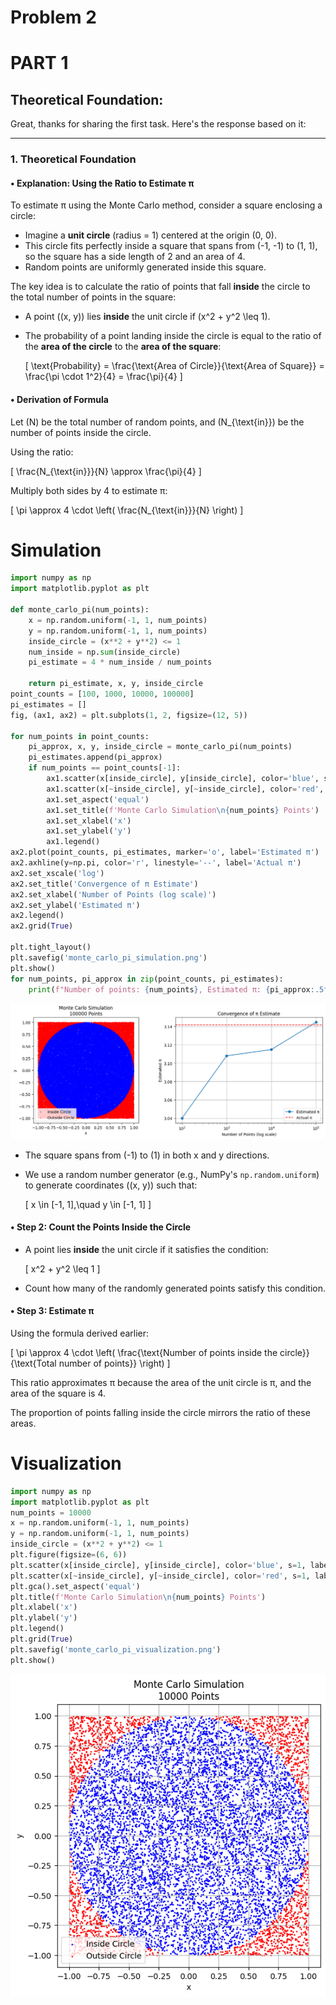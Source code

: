 # Problem 2

# PART 1

## Theoretical Foundation:

Great, thanks for sharing the first task. Here's the response based on it:

---

### **1. Theoretical Foundation**

#### **• Explanation: Using the Ratio to Estimate π**

To estimate π using the Monte Carlo method, consider a square enclosing a circle:

- Imagine a **unit circle** (radius = 1) centered at the origin (0, 0).
- This circle fits perfectly inside a square that spans from (-1, -1) to (1, 1), so the square has a side length of 2 and an area of 4.
- Random points are uniformly generated inside this square.

The key idea is to calculate the ratio of points that fall **inside** the circle to the total number of points in the square:

- A point \((x, y)\) lies **inside** the unit circle if \(x^2 + y^2 \leq 1\).

- The probability of a point landing inside the circle is equal to the ratio of the **area of the circle** to the **area of the square**:

  \[
  \text{Probability} =
   \frac{\text{Area of Circle}}{\text{Area of Square}} =
    \frac{\pi \cdot 1^2}{4} = \frac{\pi}{4}
  \]

#### **• Derivation of Formula**

Let \(N\) be the total number of random points, and \(N_{\text{in}}\) be the number of points inside the circle.

Using the ratio:

\[
\frac{N_{\text{in}}}{N} \approx \frac{\pi}{4}
\]

Multiply both sides by 4 to estimate π:

\[
\pi \approx 4 \cdot \left( \frac{N_{\text{in}}}{N} \right)
\]


# Simulation

```python
import numpy as np
import matplotlib.pyplot as plt

def monte_carlo_pi(num_points):
    x = np.random.uniform(-1, 1, num_points)
    y = np.random.uniform(-1, 1, num_points)
    inside_circle = (x**2 + y**2) <= 1
    num_inside = np.sum(inside_circle)
    pi_estimate = 4 * num_inside / num_points
    
    return pi_estimate, x, y, inside_circle
point_counts = [100, 1000, 10000, 100000]
pi_estimates = []
fig, (ax1, ax2) = plt.subplots(1, 2, figsize=(12, 5))

for num_points in point_counts:
    pi_approx, x, y, inside_circle = monte_carlo_pi(num_points)
    pi_estimates.append(pi_approx)
    if num_points == point_counts[-1]:
        ax1.scatter(x[inside_circle], y[inside_circle], color='blue', s=1, label='Inside Circle')
        ax1.scatter(x[~inside_circle], y[~inside_circle], color='red', s=1, label='Outside Circle')
        ax1.set_aspect('equal')
        ax1.set_title(f'Monte Carlo Simulation\n{num_points} Points')
        ax1.set_xlabel('x')
        ax1.set_ylabel('y')
        ax1.legend()
ax2.plot(point_counts, pi_estimates, marker='o', label='Estimated π')
ax2.axhline(y=np.pi, color='r', linestyle='--', label='Actual π')
ax2.set_xscale('log')
ax2.set_title('Convergence of π Estimate')
ax2.set_xlabel('Number of Points (log scale)')
ax2.set_ylabel('Estimated π')
ax2.legend()
ax2.grid(True)

plt.tight_layout()
plt.savefig('monte_carlo_pi_simulation.png')
plt.show()
for num_points, pi_approx in zip(point_counts, pi_estimates):
    print(f"Number of points: {num_points}, Estimated π: {pi_approx:.5f}, Error: {abs(pi_approx - np.pi):.5f}")
```

![alt text](<Unknown kopyası.png>)


- The square spans from \(-1\) to \(1\) in both x and y directions.

- We use a random number generator (e.g., NumPy's `np.random.uniform`) to generate coordinates \((x, y)\) such that:

  \[
  x \in [-1, 1],\quad y \in [-1, 1]
  \]

#### **• Step 2: Count the Points Inside the Circle**

- A point lies **inside** the unit circle if it satisfies the condition:

  \[
  x^2 + y^2 \leq 1
  \]

- Count how many of the randomly generated points satisfy this condition.

#### **• Step 3: Estimate π**

Using the formula derived earlier:

\[
\pi \approx 4 \cdot \left( \frac{\text{Number of points inside the circle}}{\text{Total number of points}} \right)
\]

This ratio approximates π because the area of the unit circle is π, and the area of the square is 4.

The proportion of points falling inside the circle mirrors the ratio of these areas.

# Visualization

```python
import numpy as np
import matplotlib.pyplot as plt
num_points = 10000
x = np.random.uniform(-1, 1, num_points)
y = np.random.uniform(-1, 1, num_points)
inside_circle = (x**2 + y**2) <= 1
plt.figure(figsize=(6, 6))
plt.scatter(x[inside_circle], y[inside_circle], color='blue', s=1, label='Inside Circle')
plt.scatter(x[~inside_circle], y[~inside_circle], color='red', s=1, label='Outside Circle')
plt.gca().set_aspect('equal')
plt.title(f'Monte Carlo Simulation\n{num_points} Points')
plt.xlabel('x')
plt.ylabel('y')
plt.legend()
plt.grid(True)
plt.savefig('monte_carlo_pi_visualization.png')
plt.show()
```

![alt text](<Unknown kopyası 2.png>)










